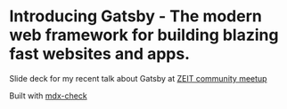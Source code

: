 # Introducing Gatsby - The modern web framework for building blazing fast websites and apps.

Slide deck for my recent talk about Gatsby at [ZEIT community meetup](https://www.meetup.com/Maltem-Africa/events/266659425/)

Built with [mdx-check](https://github.com/jxnblk/mdx-deck)
